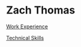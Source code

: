 # Zach Thomas

[Work Experience](workExperience/workExperience.md)

[Technical Skills](technicalSkills/technicalSkills.md)